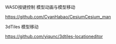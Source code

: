 WASD按键控制 模型动画与模型移动

https://github.com/CyanHabao/CesiumCesium_man

3dTiles 模型移动

https://github.com/yiqunc/3dtiles-locationeditor